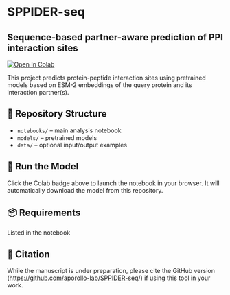 # SPPIDER-seq
## Sequence-based partner-aware prediction of PPI interaction sites

[![Open In Colab](https://colab.research.google.com/assets/colab-badge.svg)](https://colab.research.google.com/github/aporollo-lab/SPPIDER-seq/blob/main/notebooks/sppider_seq.ipynb)

This project predicts protein-peptide interaction sites using pretrained models based on ESM-2 embeddings of the query protein and its interaction partner(s).

## 📂 Repository Structure

- `notebooks/` – main analysis notebook
- `models/` – pretrained models
- `data/` – optional input/output examples

## 🚀 Run the Model

Click the Colab badge above to launch the notebook in your browser. It will automatically download the model from this repository.

## 📦 Requirements

Listed in the notebook

## 📣 Citation

While the manuscript is under preparation, please cite the GitHub version (https://github.com/aporollo-lab/SPPIDER-seq/) if using this tool in your work.
